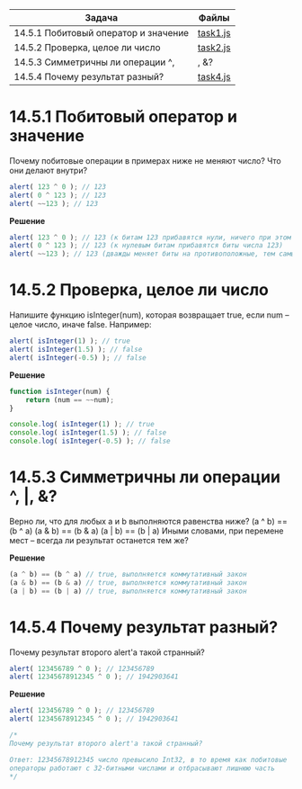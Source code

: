 | Задача | Файлы |
| --- | --- |
| 14.5.1 Побитовый оператор и значение | [task1.js](task1.js) |
| 14.5.2 Проверка, целое ли число | [task2.js](task2.js) |
| 14.5.3 Симметричны ли операции ^, |, &? | [task3.js](task3.js) |
| 14.5.4 Почему результат разный? | [task4.js](task4.js) |

# 14.5.1 Побитовый оператор и значение
Почему побитовые операции в примерах ниже не меняют число? Что они делают внутри?
```javascript
alert( 123 ^ 0 ); // 123
alert( 0 ^ 123 ); // 123
alert( ~~123 ); // 123
```

**Решение**
```javascript
alert( 123 ^ 0 ); // 123 (к битам 123 прибавятся нули, ничего при этом не изменится)
alert( 0 ^ 123 ); // 123 (к нулевым битам прибавятся биты числа 123)
alert( ~~123 ); // 123 (дважды меняет биты на противоположные, тем самым возвращает прежние значения)
```

# 14.5.2 Проверка, целое ли число
Напишите функцию isInteger(num), которая возвращает true, если num – целое число, иначе false.
Например:
```javascript
alert( isInteger(1) ); // true
alert( isInteger(1.5) ); // false
alert( isInteger(-0.5) ); // false
```

**Решение**
```javascript
function isInteger(num) {
	return (num == ~~num);
}

console.log( isInteger(1) ); // true
console.log( isInteger(1.5) ); // false
console.log( isInteger(-0.5) ); // false
```

# 14.5.3 Симметричны ли операции ^, |, &?
Верно ли, что для любых a и b выполняются равенства ниже?
(a ^ b) == (b ^ a)
(a & b) == (b & a)
(a \| b) == (b \| a)
Иными словами, при перемене мест – всегда ли результат останется тем же?

**Решение**
```javascript
(a ^ b) == (b ^ a) // true, выполняется коммутативный закон
(a & b) == (b & a) // true, выполняется коммутативный закон
(a | b) == (b | a) // true, выполняется коммутативный закон
```

# 14.5.4 Почему результат разный?
Почему результат второго alert'а такой странный?
```javascript
alert( 123456789 ^ 0 ); // 123456789
alert( 12345678912345 ^ 0 ); // 1942903641
```

**Решение**
```javascript
alert( 123456789 ^ 0 ); // 123456789
alert( 12345678912345 ^ 0 ); // 1942903641

/* 
Почему результат второго alert'а такой странный?

Ответ: 12345678912345 число превысило Int32, в то время как побитовые
операторы работают с 32-битными числами и отбрасывают лишнюю часть
*/
```

